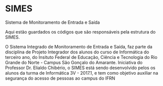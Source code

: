 # SIMES
Sistema de Monitoramento de Entrada e Saída

Aqui estão guardados os códigos que são responsáveis pela estrutura do SIMES.

O Sistema Integrado de Monitoramento de Entrada e Saída, faz parte da disciplina de Projeto Integrador dos alunos do curso de Informática do terceiro ano, do Insituto Federal de Educação, Ciência e Tecnologia do Rio Grande do Norte - Campus São Gonçalo do Amarante. Iniciativa do Professor Dr. Elialdo Chibério, o SIMES está sendo desenvolvido pelos os alunos da turma de Informática 3V - 2017.1, e tem como objetivo auxiliar na segurança do acesso de pessoas ao campus do IFRN 
